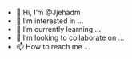 - 👋 Hi, I’m @Jjehadm
- 👀 I’m interested in ...
- 🌱 I’m currently learning ...
- 💞️ I’m looking to collaborate on ...
- 📫 How to reach me ...

<!---
Jjehadm/Jjehadm is a ✨ special ✨ repository because its `README.md` (this file) appears on your GitHub profile.
You can click the Preview link to take a look at your changes.
--->
